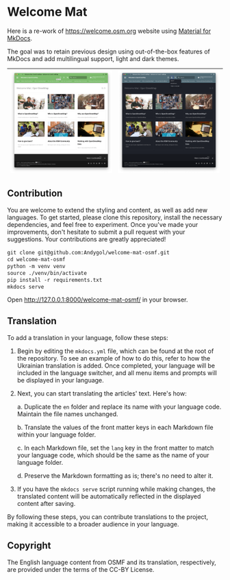 # Welcome Mat

Here is a re-work of <https://welcome.osm.org> website using [Material for MkDocs](https://squidfunk.github.io/mkdocs-material/).

The goal was to retain previous design using out-of-the-box features of MkDocs and add multilingual support, light and dark themes.

![light](assets/light-theme.png) | ![dark](assets/dark-theme.png)
--- | ---

## Contribution

You are welcome to extend the styling and content, as well as add new languages. To get started, please clone this repository, install the necessary dependencies, and feel free to experiment. Once you've made your improvements, don't hesitate to submit a pull request with your suggestions. Your contributions are greatly appreciated!

```
git clone git@github.com:Andygol/welcome-mat-osmf.git
cd welcome-mat-osmf
python -m venv venv
source ./venv/bin/activate
pip install -r requirements.txt
mkdocs serve
```

Open <http://127.0.0.1:8000/welcome-mat-osmf/> in your browser.

## Translation

To add a translation in your language, follow these steps:

1. Begin by editing the `mkdocs.yml` file, which can be found at the root of the repository. To see an example of how to do this, refer to how the Ukrainian translation is added. Once completed, your language will be included in the language switcher, and all menu items and prompts will be displayed in your language.

2. Next, you can start translating the articles' text. Here's how:

   a. Duplicate the `en` folder and replace its name with your language code. Maintain the file names unchanged.

   b. Translate the values of the front matter keys in each Markdown file within your language folder.

   c. In each Markdown file, set the `lang` key in the front matter to match your language code, which should be the same as the name of your language folder.

   d. Preserve the Markdown formatting as is; there's no need to alter it.

3. If you have the `mkdocs serve` script running while making changes, the translated content will be automatically reflected in the displayed content after saving.

By following these steps, you can contribute translations to the project, making it accessible to a broader audience in your language.

## Copyright

The English language content from OSMF and its translation, respectively, are provided under the terms of the CC-BY License.
